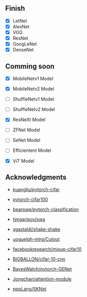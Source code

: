 ## Finish

- [x] LetNet
- [x] AlexNet
- [x] VGG
- [x] ResNet
- [x] GoogLeNet
- [x] DenseNet

## Comming soon

- [x] MobileNetv1 Model

- [x] MobileNetv2 Model

- [ ] ShuffleNetv1 Model

- [ ] ShuffleNetv2 Model

- [x] ResNeXt Model

- [ ] ZFNet Model

- [ ] SeNet Model

- [ ] Efficientent Model

- [x] ViT Model

  

## Acknowledgments

- [kuangliu/pytorch-cifar](https://github.com/kuangliu/pytorch-cifar)

- [pytorch-cifar100](https://github.com/weiaicunzai/pytorch-cifar100)

- [bearpaw/pytorch-classification](https://github.com/bearpaw/pytorch-classification)

- [timgaripov/swa](https://github.com/timgaripov/swa)

- [xgastaldi/shake-shake](https://github.com/xgastaldi/shake-shake)

- [uoguelph-mlrg/Cutout](https://github.com/uoguelph-mlrg/Cutout)

- [facebookresearch/mixup-cifar10](https://github.com/facebookresearch/mixup-cifar10)

- [BIGBALLON/cifar-10-cnn](https://github.com/BIGBALLON/cifar-10-cnn)

- [BayesWatch/pytorch-GENet](https://github.com/BayesWatch/pytorch-GENet/)

- [Jongchan/attention-module](https://github.com/Jongchan/attention-module)

- [pppLang/SKNet](https://github.com/pppLang/SKNet)

  

  

